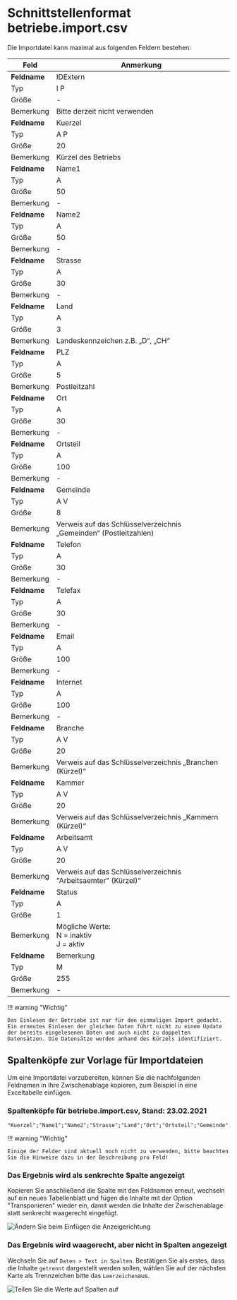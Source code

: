 
# Schnittstellenformat betriebe.import.csv

Die Importdatei kann maximal aus folgenden Feldern bestehen:

Feld|Anmerkung
---|---
**Feldname**| IDExtern
Typ| I P
Größe| -
Bemerkung| Bitte derzeit nicht verwenden
**Feldname**| Kuerzel
Typ| A P
Größe| 20
Bemerkung| Kürzel des Betriebs
**Feldname**| Name1
Typ| A
Größe| 50
Bemerkung| -
**Feldname**| Name2
Typ| A
Größe| 50
Bemerkung| -
**Feldname**| Strasse
Typ| A
Größe| 30
Bemerkung| -
**Feldname**| Land
Typ| A
Größe| 3
Bemerkung| Landeskennzeichen z.B. „D“, „CH“
**Feldname**| PLZ
Typ| A
Größe| 5
Bemerkung| Postleitzahl
**Feldname**| Ort
Typ| A
Größe| 30
Bemerkung| -
**Feldname**| Ortsteil
Typ| A
Größe| 100
Bemerkung| -
**Feldname**| Gemeinde
Typ| A V
Größe| 8
Bemerkung| Verweis auf das Schlüsselverzeichnis „Gemeinden“ (Postleitzahlen)
**Feldname**| Telefon
Typ| A
Größe| 30
Bemerkung| -
**Feldname**| Telefax
Typ| A
Größe| 30
Bemerkung| -
**Feldname**| Email
Typ| A
Größe| 100
Bemerkung| -
**Feldname**| Internet
Typ| A
Größe| 100
Bemerkung| -
**Feldname**| Branche
Typ| A V
Größe| 20
Bemerkung| Verweis auf das Schlüsselverzeichnis „Branchen (Kürzel)“
**Feldname**| Kammer
Typ| A V
Größe| 20
Bemerkung| Verweis auf das Schlüsselverzeichnis „Kammern (Kürzel)“
**Feldname**| Arbeitsamt
Typ| A V
Größe| 20
Bemerkung| Verweis auf das Schlüsselverzeichnis "Arbeitsaemter" (Kürzel)“
**Feldname**| Status
Typ| A
Größe| 1
Bemerkung| Mögliche Werte: <br/> N = inaktiv<br/>J = aktiv
**Feldname**| Bemerkung
Typ| M
Größe| 255
Bemerkung| -

!!! warning "Wichtig"

    Das Einlesen der Betriebe ist nur für den einmaligen Import gedacht. Ein erneutes Einlesen der gleichen Daten führt nicht zu einem Update der bereits eingelesenen Daten und auch nicht zu doppelten Datensätzen. Die Datensätze werden anhand des Kürzels identifiziert.

## Spaltenköpfe zur Vorlage für Importdateien

Um eine Importdatei vorzubereiten, können Sie die nachfolgenden Feldnamen in Ihre Zwischenablage kopieren, zum Beispiel in eine Exceltabelle einfügen.

### Spaltenköpfe für betriebe.import.csv, Stand: 23.02.2021

```
"Kuerzel";"Name1";"Name2";"Strasse";"Land";"Ort";"Ortsteil";"Gemeinde";"Telefon";"Telefax";"Email";"Internet";"Branche";"Kammer";"Arbeitsamt";"Status";"Bemerkung"
```

!!! warning "Wichtig"

    Einige der Felder sind aktuell noch nicht zu verwenden, bitte beachten Sie die Hinweise dazu in der Beschreibung pro Feld!

### Das Ergebnis wird als senkrechte Spalte angezeigt

Kopieren Sie anschließend die Spalte mit den Feldnamen erneut, wechseln auf ein neues Tabellenblatt und fügen die Inhalte mit der Option "Transponieren" wieder ein, damit werden die Inhalte der Zwischenablage statt senkrecht waagerecht eingefügt.

![Ändern Sie beim Einfügen die Anzeigerichtung](/assets/images/importe/magimp-8.png)

### Das Ergebnis wird waagerecht, aber nicht in Spalten angezeigt

Wechseln Sie auf `Daten > Text in Spalten`. Bestätigen Sie als erstes, dass die Inhalte `getrennt` dargestellt werden sollen, wählen Sie auf der nächsten Karte als Trennzeichen bitte das ``Leerzeichen``aus.

![Teilen Sie die Werte auf Spalten auf](/assets/images/importe/magimp-9.png)
